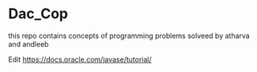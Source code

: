 # Dac_Cop
this repo contains concepts of programming problems solveed by atharva and andleeb 

Edit
https://docs.oracle.com/javase/tutorial/

